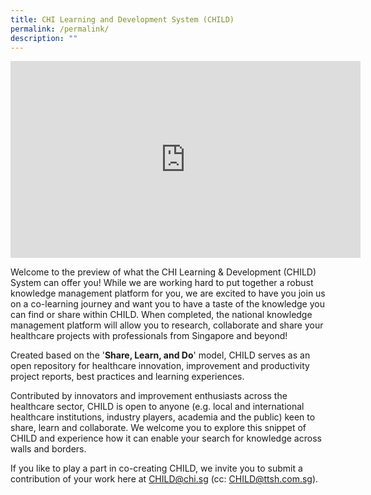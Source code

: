 ```yaml
---
title: CHI Learning and Development System (CHILD)
permalink: /permalink/
description: ""
---
```

<iframe width="560" height="315" src="https://www.youtube.com/embed/-_j56iZxDIg" title="YouTube video player" frameborder="0" allow="accelerometer; autoplay; clipboard-write; encrypted-media; gyroscope; picture-in-picture; web-share" allowfullscreen></iframe>

Welcome to the preview of what the CHI Learning & Development (CHILD) System can offer you! While we are working hard to put together a robust knowledge management platform for you, we are excited to have you join us on a co-learning journey and want you to have a taste of the knowledge you can find or share within CHILD. When completed, the national knowledge management platform will allow you to research, collaborate and share your healthcare projects with professionals from Singapore and beyond!  
  
Created based on the '**Share, Learn, and Do**' model, CHILD serves as an open repository for healthcare innovation, improvement and productivity project reports, best practices and learning experiences.  
  
Contributed by innovators and improvement enthusiasts across the healthcare sector, CHILD is open to anyone (e.g. local and international healthcare institutions, industry players, academia and the public) keen to share, learn and collaborate. We welcome you to explore this snippet of CHILD and experience how it can enable your search for knowledge across walls and borders.   
  
If you like to play a part in co-creating CHILD, we invite you to submit a contribution of your work here at [CHILD@chi.sg](mailto:CHILD@ttsh.com.sg) (cc: [CHILD@ttsh.com.sg](mailto:CHILD@ttsh.com.sg)).